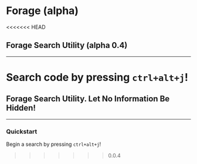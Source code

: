 # Forage (alpha)

<<<<<<< HEAD
## Forage Search Utility (alpha 0.4)
---
Search code by pressing `ctrl+alt+j`!
=======
## Forage Search Utility. Let No Information Be Hidden!

---

### Quickstart

Begin a search by pressing `ctrl+alt+j`!

>>>>>>> 0.0.4
